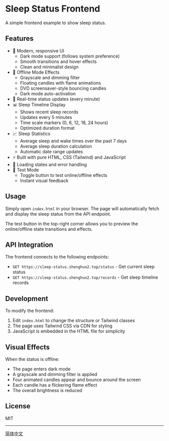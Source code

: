 # Sleep Status Frontend

A simple frontend example to show sleep status.

## Features

- 🎨 Modern, responsive UI
  - Dark mode support (follows system preference)
  - Smooth transitions and hover effects
  - Clean and minimalist design
- 🌙 Offline Mode Effects
  - Grayscale and dimming filter
  - Floating candles with flame animations
  - DVD screensaver-style bouncing candles
  - Dark mode auto-activation
- 🔄 Real-time status updates (every minute)
- 📊 Sleep Timeline Display
  - Shows recent sleep records
  - Updates every 5 minutes
  - Time scale markers (0, 6, 12, 18, 24 hours)
  - Optimized duration format
- 📈 Sleep Statistics
  - Average sleep and wake times over the past 7 days
  - Average sleep duration calculation
  - Automatic date range updates
- ⚡️ Built with pure HTML, CSS (Tailwind) and JavaScript
- 💪 Loading states and error handling
- 🧪 Test Mode
  - Toggle button to test online/offline effects
  - Instant visual feedback

## Usage

Simply open `index.html` in your browser. The page will automatically fetch and display the sleep status from the API endpoint.

The test button in the top-right corner allows you to preview the online/offline state transitions and effects.

## API Integration

The frontend connects to the following endpoints:
- `GET https://sleep-status.shenghuo2.top/status` - Get current sleep status
- `GET https://sleep-status.shenghuo2.top/records` - Get sleep timeline records

## Development

To modify the frontend:
1. Edit `index.html` to change the structure or Tailwind classes
2. The page uses Tailwind CSS via CDN for styling
3. JavaScript is embedded in the HTML file for simplicity

## Visual Effects

When the status is offline:
- The page enters dark mode
- A grayscale and dimming filter is applied
- Four animated candles appear and bounce around the screen
- Each candle has a flickering flame effect
- The overall brightness is reduced

## License

MIT

---
[简体中文](README.md)
